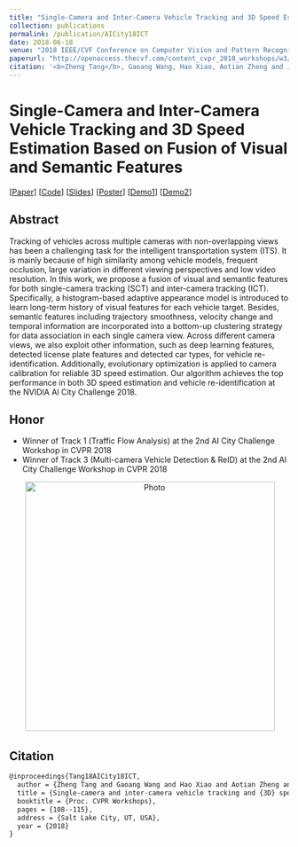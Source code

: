 ```yaml
---
title: "Single-Camera and Inter-Camera Vehicle Tracking and 3D Speed Estimation Based on Fusion of Visual and Semantic Features"
collection: publications
permalink: /publication/AICity18ICT
date: 2018-06-18
venue: "2018 IEEE/CVF Conference on Computer Vision and Pattern Recognition - 2nd AI City Challenge Workshop"
paperurl: "http://openaccess.thecvf.com/content_cvpr_2018_workshops/w3/html/Tang_Single-Camera_and_Inter-Camera_CVPR_2018_paper.html"
citation: '<b>Zheng Tang</b>, Gaoang Wang, Hao Xiao, Aotian Zheng and Jenq-Neng Hwang. "Single-Camera and Inter-Camera Vehicle Tracking and 3D Speed Estimation Based on Fusion of Visual and Semantic Features". <i>Proceedings of 2018 IEEE/CVF Conference on Computer Vision and Pattern Recognition Workshops (CVPRW 2018)</i>. pp. 108-115. 2018.'
---
```


# Single-Camera and Inter-Camera Vehicle Tracking and 3D Speed Estimation Based on Fusion of Visual and Semantic Features

[<a href="http://openaccess.thecvf.com/content_cvpr_2018_workshops/w3/html/Tang_Single-Camera_and_Inter-Camera_CVPR_2018_paper.html">Paper</a>]
[<a href="https://github.com/zhengthomastang/2018AICity_TeamUW">Code</a>]
[<a href="http://zhengthomastang.github.io/files/AICity18ICT_slides.pdf">Slides</a>]
[<a href="http://zhengthomastang.github.io/files/AICity18ICT_poster.pdf">Poster</a>]
[<a href="https://youtu.be/_i4numqiv7Y">Demo1</a>]
[<a href="https://youtu.be/Jlvh_KxHl40">Demo2</a>]

## Abstract
Tracking of vehicles across multiple cameras with non-overlapping views has been a challenging task for the intelligent transportation system (ITS). It is mainly because of high similarity among vehicle models, frequent occlusion, large variation in different viewing perspectives and low video resolution. In this work, we propose a fusion of visual and semantic features for both single-camera tracking (SCT) and inter-camera tracking (ICT). Specifically, a histogram-based adaptive appearance model is introduced to learn long-term history of visual features for each vehicle target. Besides, semantic features including trajectory smoothness, velocity change and temporal information are incorporated into a bottom-up clustering strategy for data association in each single camera view. Across different camera views, we also exploit other information, such as deep learning features, detected license plate features and detected car types, for vehicle re-identification. Additionally, evolutionary optimization is applied to camera calibration for reliable 3D speed estimation. Our algorithm achieves the top performance in both 3D speed estimation and vehicle re-identification at the NVIDIA AI City Challenge 2018.

## Honor
* Winner of Track 1 (Traffic Flow Analysis) at the 2nd AI City Challenge Workshop in CVPR 2018
* Winner of Track 3 (Multi-camera Vehicle Detection & ReID) at the 2nd AI City Challenge Workshop in CVPR 2018
<p align="center">
  <img src="http://zhengthomastang.github.io/images/AICity18ICT_photo.jpg?raw=true" alt="Photo" style="width: 450px;"/> 
</p>

## Citation
```latex
@inproceedings{Tang18AICity18ICT,  
  author = {Zheng Tang and Gaoang Wang and Hao Xiao and Aotian Zheng and Jenq-Neng Hwang},  
  title = {Single-camera and inter-camera vehicle tracking and {3D} speed estimation based on fusion of visual and semantic features},  
  booktitle = {Proc. CVPR Workshops},  
  pages = {108--115},  
  address = {Salt Lake City, UT, USA},  
  year = {2018}  
}

